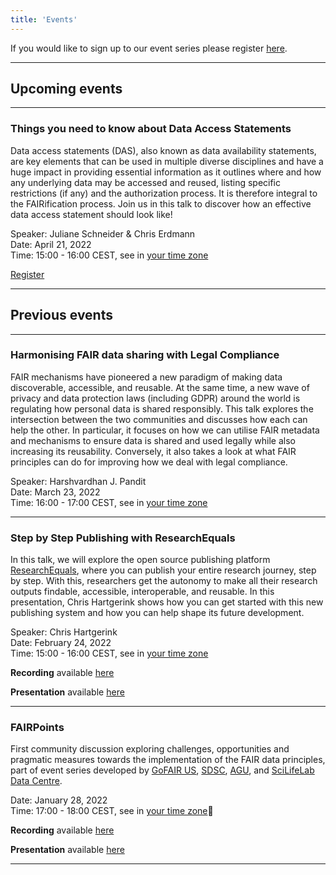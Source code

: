 ```yaml
---
title: 'Events'
---
```

If you would like to sign up to our event series please register [here](https://bit.ly/3BEQ06X).

----
## Upcoming events

----


### Things you need to know about Data Access Statements
Data access statements (DAS), also known as data availability statements, are key elements that can be used in multiple diverse disciplines and have a huge impact in providing essential information as it outlines where and how any underlying data may be accessed and reused, listing specific restrictions (if any) and the authorization process. It is therefore integral to the FAIRification process. Join us in this talk to discover how an effective data access statement should look like!

Speaker: Juliane Schneider & Chris Erdmann           
Date: April 21, 2022  
Time: 15:00 - 16:00 CEST, see in [your time zone](https://arewemeetingyet.com/Stockholm/2022-04-21/15:00/Things%20you%20need%20to%20know%20about%20Data%20Access%20Statements)

[Register](https://www.lyyti.fi/reg/fairpoints_das)

----
## Previous events
----
### Harmonising FAIR data sharing with Legal Compliance
FAIR mechanisms have pioneered a new paradigm of making data discoverable, accessible, and reusable. At the same time, a new wave of privacy and data protection laws (including GDPR) around the world is regulating how personal data is shared responsibly. This talk explores the intersection between the two communities and discusses how each can help the other. In particular, it focuses on how we can utilise FAIR metadata and mechanisms to ensure data is shared and used legally while also increasing its reusability. Conversely, it also takes a look at what FAIR principles can do for improving how we deal with legal compliance.

Speaker: Harshvardhan J. Pandit           
Date: March 23, 2022  
Time: 16:00 - 17:00 CEST, see in [your time zone](https://arewemeetingyet.com/Stockholm/2022-03-23/16:00/Harmonising%20FAIR%20data%20sharing%20with%20Legal%20Compliance)

----

### Step by Step Publishing with ResearchEquals
In this talk, we will explore the open source publishing platform [ResearchEquals](https://www.researchequals.com/), where you can publish your entire research journey, step by step. With this, researchers get the autonomy to make all their research outputs findable, accessible, interoperable, and reusable. In this presentation, Chris Hartgerink shows how you can get started with this new publishing system and how you can help shape its future development.

Speaker: Chris Hartgerink             
Date: February 24, 2022  
Time: 15:00 - 16:00 CEST, see in [your time zone](https://arewemeetingyet.com/Stockholm/2022-02-24/15:00/Step%20by%20Step%20Publishing)

**Recording** available [here](https://www.youtube.com/watch?v=CD-nJzA9Xg4&t=6s)

**Presentation** available [here]( https://1drv.ms/p/s!AsJaDBb2tSTg2XmnM1JLmtgiy2DP)

----

### FAIRPoints  

First community discussion exploring challenges, opportunities and pragmatic measures towards the implementation of the FAIR data principles, part of event series developed by [GoFAIR US](https://www.go-fair.org/), [SDSC](https://www.sdsc.edu/), [AGU](https://www.agu.org/), and [SciLifeLab Data Centre](https://www.scilifelab.se/data).

Date: January 28, 2022  
Time: 17:00 - 18:00 CEST, see in [your time zone](https://arewemeetingyet.com/Stockholm/2022-01-28/17:00/FAIRPoints#eyJ1cmwiOiJodHRwczovL3d3dy5zY2lsaWZlbGFiLnNlL2V2ZW50L2ZhaXJwb2ludHMvIn0=)  

**Recording** available [here](https://youtu.be/1dEv5x5imBw)

**Presentation** available [here](https://drive.google.com/file/d/1-rfaPT7sa5ksu6oSHkRKerVZTxLQmdT-/view?usp=sharing)

----
